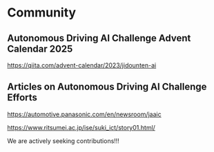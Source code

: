 # Community

## Autonomous Driving AI Challenge Advent Calendar 2025

<https://qiita.com/advent-calendar/2023/jidounten-ai>

## Articles on Autonomous Driving AI Challenge Efforts

<https://automotive.panasonic.com/en/newsroom/jaaic>

<https://www.ritsumei.ac.jp/ise/suki_ict/story01.html/>

We are actively seeking contributions!!!
